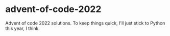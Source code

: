 # advent-of-code-2022
Advent of code 2022 solutions. To keep things quick, I'll just stick to Python this year, I think.
